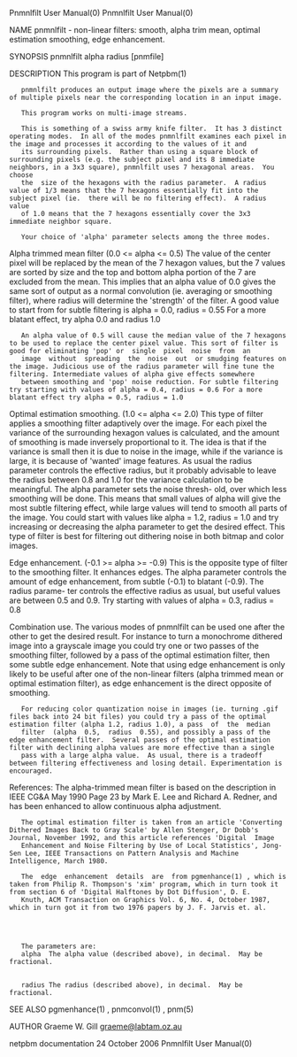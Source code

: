 Pnmnlfilt User Manual(0)                                                                                                                                                             Pnmnlfilt User Manual(0)



NAME
       pnmnlfilt - non-linear filters: smooth, alpha trim mean, optimal estimation smoothing, edge enhancement.


SYNOPSIS
       pnmnlfilt alpha radius [pnmfile]


DESCRIPTION
       This program is part of Netpbm(1)

       pnmnlfilt produces an output image where the pixels are a summary of multiple pixels near the corresponding location in an input image.

       This program works on multi-image streams.

       This is something of a swiss army knife filter.  It has 3 distinct operating modes.  In all of the modes pnmnlfilt examines each pixel in the image and processes it according to the values of it and
       its surrounding pixels.  Rather than using a square block of surrounding pixels (e.g. the subject pixel and its 8 immediate neighbors, in a 3x3 square), pnmnlfilt uses 7 hexagonal areas.  You choose
       the  size of the hexagons with the radius parameter.  A radius value of 1/3 means that the 7 hexagons essentially fit into the subject pixel (ie.  there will be no filtering effect).  A radius value
       of 1.0 means that the 7 hexagons essentially cover the 3x3 immediate neighbor square.

       Your choice of 'alpha' parameter selects among the three modes.


   Alpha trimmed mean filter (0.0 <= alpha <= 0.5)
       The value of the center pixel will be replaced by the mean of the 7 hexagon values, but the 7 values are sorted by size and the top and bottom alpha portion of the 7  are  excluded  from  the  mean.
       This  implies  that  an alpha value of 0.0 gives the same sort of output as a normal convolution (ie. averaging or smoothing filter), where radius will determine the 'strength' of the filter. A good
       value to start from for subtle filtering is alpha = 0.0, radius = 0.55 For a more blatant effect, try alpha 0.0 and radius 1.0

       An alpha value of 0.5 will cause the median value of the 7 hexagons to be used to replace the center pixel value. This sort of filter is good for eliminating 'pop' or  single  pixel  noise  from  an
       image  without  spreading  the  noise  out  or smudging features on the image. Judicious use of the radius parameter will fine tune the filtering. Intermediate values of alpha give effects somewhere
       between smoothing and 'pop' noise reduction. For subtle filtering try starting with values of alpha = 0.4, radius = 0.6 For a more blatant effect try alpha = 0.5, radius = 1.0


   Optimal estimation smoothing. (1.0 <= alpha <= 2.0)
       This type of filter applies a smoothing filter adaptively over the image.  For each pixel the variance of the surrounding hexagon values is calculated, and the amount of smoothing is made  inversely
       proportional  to  it.  The  idea  is that if the variance is small then it is due to noise in the image, while if the variance is large, it is because of 'wanted' image features. As usual the radius
       parameter controls the effective radius, but it probably advisable to leave the radius between 0.8 and 1.0 for the variance calculation to be meaningful.  The alpha parameter sets the noise  thresh-
       old,  over  which  less  smoothing will be done.  This means that small values of alpha will give the most subtle filtering effect, while large values will tend to smooth all parts of the image. You
       could start with values like alpha = 1.2, radius = 1.0 and try increasing or decreasing the alpha parameter to get the desired effect. This type of filter is best for filtering out  dithering  noise
       in both bitmap and color images.


   Edge enhancement. (-0.1 >= alpha >= -0.9)
       This  is the opposite type of filter to the smoothing filter. It enhances edges. The alpha parameter controls the amount of edge enhancement, from subtle (-0.1) to blatant (-0.9). The radius parame-
       ter controls the effective radius as usual, but useful values are between 0.5 and 0.9. Try starting with values of alpha = 0.3, radius = 0.8


   Combination use.
       The various modes of pnmnlfilt can be used one after the other to get the desired result. For instance to turn a monochrome dithered image into a grayscale image you could try one or two  passes  of
       the smoothing filter, followed by a pass of the optimal estimation filter, then some subtle edge enhancement. Note that using edge enhancement is only likely to be useful after one of the non-linear
       filters (alpha trimmed mean or optimal estimation filter), as edge enhancement is the direct opposite of smoothing.

       For reducing color quantization noise in images (ie. turning .gif files back into 24 bit files) you could try a pass of the optimal estimation filter (alpha 1.2, radius 1.0), a pass  of  the  median
       filter  (alpha  0.5,  radius  0.55), and possibly a pass of the edge enhancement filter.  Several passes of the optimal estimation filter with declining alpha values are more effective than a single
       pass with a large alpha value.  As usual, there is a tradeoff between filtering effectiveness and losing detail. Experimentation is encouraged.


References:
       The alpha-trimmed mean filter is based on the description in IEEE CG&A May 1990 Page 23 by Mark E. Lee and Richard A. Redner, and has been enhanced to allow continuous alpha adjustment.

       The optimal estimation filter is taken from an article 'Converting Dithered Images Back to Gray Scale' by Allen Stenger, Dr Dobb's Journal, November 1992, and this article references 'Digital  Image
       Enhancement and Noise Filtering by Use of Local Statistics', Jong-Sen Lee, IEEE Transactions on Pattern Analysis and Machine Intelligence, March 1980.

       The  edge  enhancement  details  are  from pgmenhance(1) , which is taken from Philip R. Thompson's 'xim' program, which in turn took it from section 6 of 'Digital Halftones by Dot Diffusion', D. E.
       Knuth, ACM Transaction on Graphics Vol. 6, No. 4, October 1987, which in turn got it from two 1976 papers by J. F. Jarvis et. al.




       The parameters are:
       alpha  The alpha value (described above), in decimal.  May be fractional.


       radius The radius (described above), in decimal.  May be fractional.



SEE ALSO
       pgmenhance(1) , pnmconvol(1) , pnm(5)



AUTHOR
       Graeme W. Gill graeme@labtam.oz.au



netpbm documentation                                                                           24 October 2006                                                                       Pnmnlfilt User Manual(0)
